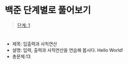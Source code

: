# 백준 단계별로 풀어보기 
> <a href="https://www.acmicpc.net/step/1" target="_blank">단계: 1</a>

#
- 제목: 입출력과 사칙연산
- 설명: 입력, 출력과 사칙연산을 연습해 봅시다. Hello World!
- 총문제:13
